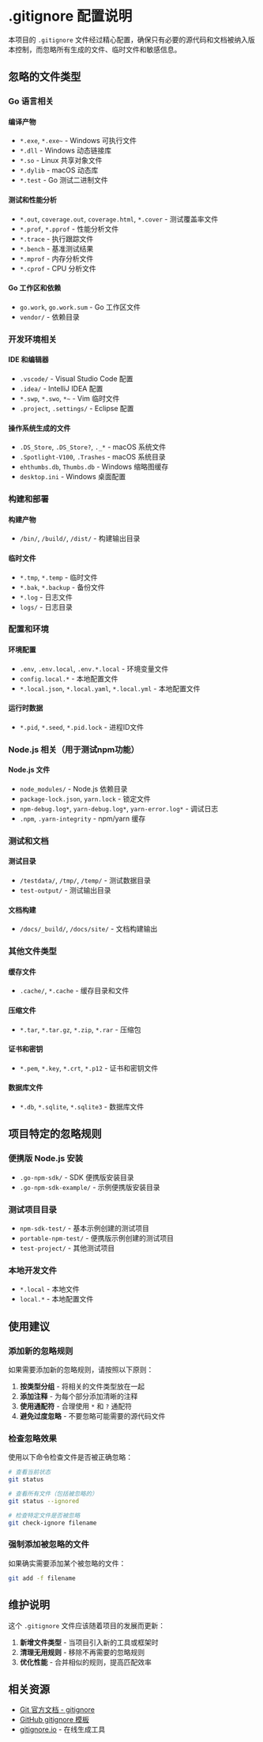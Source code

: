# .gitignore 配置说明

本项目的 `.gitignore` 文件经过精心配置，确保只有必要的源代码和文档被纳入版本控制，而忽略所有生成的文件、临时文件和敏感信息。

## 忽略的文件类型

### Go 语言相关

#### 编译产物
- `*.exe`, `*.exe~` - Windows 可执行文件
- `*.dll` - Windows 动态链接库
- `*.so` - Linux 共享对象文件
- `*.dylib` - macOS 动态库
- `*.test` - Go 测试二进制文件

#### 测试和性能分析
- `*.out`, `coverage.out`, `coverage.html`, `*.cover` - 测试覆盖率文件
- `*.prof`, `*.pprof` - 性能分析文件
- `*.trace` - 执行跟踪文件
- `*.bench` - 基准测试结果
- `*.mprof` - 内存分析文件
- `*.cprof` - CPU 分析文件

#### Go 工作区和依赖
- `go.work`, `go.work.sum` - Go 工作区文件
- `vendor/` - 依赖目录

### 开发环境相关

#### IDE 和编辑器
- `.vscode/` - Visual Studio Code 配置
- `.idea/` - IntelliJ IDEA 配置
- `*.swp`, `*.swo`, `*~` - Vim 临时文件
- `.project`, `.settings/` - Eclipse 配置

#### 操作系统生成的文件
- `.DS_Store`, `.DS_Store?`, `._*` - macOS 系统文件
- `.Spotlight-V100`, `.Trashes` - macOS 系统目录
- `ehthumbs.db`, `Thumbs.db` - Windows 缩略图缓存
- `desktop.ini` - Windows 桌面配置

### 构建和部署

#### 构建产物
- `/bin/`, `/build/`, `/dist/` - 构建输出目录

#### 临时文件
- `*.tmp`, `*.temp` - 临时文件
- `*.bak`, `*.backup` - 备份文件
- `*.log` - 日志文件
- `logs/` - 日志目录

### 配置和环境

#### 环境配置
- `.env`, `.env.local`, `.env.*.local` - 环境变量文件
- `config.local.*` - 本地配置文件
- `*.local.json`, `*.local.yaml`, `*.local.yml` - 本地配置文件

#### 运行时数据
- `*.pid`, `*.seed`, `*.pid.lock` - 进程ID文件

### Node.js 相关（用于测试npm功能）

#### Node.js 文件
- `node_modules/` - Node.js 依赖目录
- `package-lock.json`, `yarn.lock` - 锁定文件
- `npm-debug.log*`, `yarn-debug.log*`, `yarn-error.log*` - 调试日志
- `.npm`, `.yarn-integrity` - npm/yarn 缓存

### 测试和文档

#### 测试目录
- `/testdata/`, `/tmp/`, `/temp/` - 测试数据目录
- `test-output/` - 测试输出目录

#### 文档构建
- `/docs/_build/`, `/docs/site/` - 文档构建输出

### 其他文件类型

#### 缓存文件
- `.cache/`, `*.cache` - 缓存目录和文件

#### 压缩文件
- `*.tar`, `*.tar.gz`, `*.zip`, `*.rar` - 压缩包

#### 证书和密钥
- `*.pem`, `*.key`, `*.crt`, `*.p12` - 证书和密钥文件

#### 数据库文件
- `*.db`, `*.sqlite`, `*.sqlite3` - 数据库文件

## 项目特定的忽略规则

### 便携版 Node.js 安装
- `.go-npm-sdk/` - SDK 便携版安装目录
- `.go-npm-sdk-example/` - 示例便携版安装目录

### 测试项目目录
- `npm-sdk-test/` - 基本示例创建的测试项目
- `portable-npm-test/` - 便携版示例创建的测试项目
- `test-project/` - 其他测试项目

### 本地开发文件
- `*.local` - 本地文件
- `local.*` - 本地配置文件

## 使用建议

### 添加新的忽略规则
如果需要添加新的忽略规则，请按照以下原则：

1. **按类型分组** - 将相关的文件类型放在一起
2. **添加注释** - 为每个部分添加清晰的注释
3. **使用通配符** - 合理使用 `*` 和 `?` 通配符
4. **避免过度忽略** - 不要忽略可能需要的源代码文件

### 检查忽略效果
使用以下命令检查文件是否被正确忽略：

```bash
# 查看当前状态
git status

# 查看所有文件（包括被忽略的）
git status --ignored

# 检查特定文件是否被忽略
git check-ignore filename
```

### 强制添加被忽略的文件
如果确实需要添加某个被忽略的文件：

```bash
git add -f filename
```

## 维护说明

这个 `.gitignore` 文件应该随着项目的发展而更新：

1. **新增文件类型** - 当项目引入新的工具或框架时
2. **清理无用规则** - 移除不再需要的忽略规则
3. **优化性能** - 合并相似的规则，提高匹配效率

## 相关资源

- [Git 官方文档 - gitignore](https://git-scm.com/docs/gitignore)
- [GitHub gitignore 模板](https://github.com/github/gitignore)
- [gitignore.io](https://www.toptal.com/developers/gitignore) - 在线生成工具
